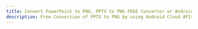 ---title: Convert PowerPoint to PNG, PPTX to PNG FREE Converter or Android SDKdescription: Free Conversion of PPTX to PNG by using Android Cloud APIs & SDKs. Also Create, Edit & Render Microsoft Word & OpenOffice documents in the Cloud.---